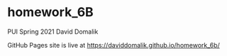 # homework_6B
PUI Spring 2021
David Domalik

GitHub Pages site is live at https://daviddomalik.github.io/homework_6b/